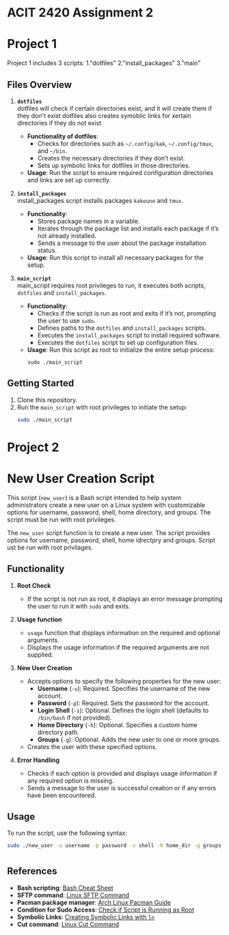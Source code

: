 # ACIT 2420 Assignment 2
# Project 1 

Project 1 includes 3 scripts: 
  1."dotfiles" 
  2."install_packages"
  3."main"

## Files Overview

1. **`dotfiles`**  
   dotfiles will check if certain directories exist, and it will create them if they don't exist
   dotfiles also creates symoblic links for xertain directories if they do not exist
   

   - **Functionality of dotfiles**:
     - Checks for directories such as `~/.config/kak`, `~/.config/tmux`, and `~/bin`.
     - Creates the necessary directories if they don’t exist.
     - Sets up symbolic links for dotfiles in those directories.
   - **Usage**:
     Run the script to ensure required configuration directories and links are set up correctly.

2. **`install_packages`**  
   install_packages script installs packages `kakoune` and `tmux`.

   - **Functionality**:
     - Stores package names in a variable.
     - Iterates through the package list and installs each package if it’s not already installed.
     - Sends a message to the user about the package installation status.
   - **Usage**:
     Run this script to install all necessary packages for the setup.

3. **`main_script`**  
   main_script requires root privileges to run, it executes both scripts, `dotfiles` and `install_packages`.

   - **Functionality**:
     - Checks if the script is run as root and exits if it’s not, prompting the user to use `sudo`.
     - Defines paths to the `dotfiles` and `install_packages` scripts.
     - Executes the `install_packages` script to install required software.
     - Executes the `dotfiles` script to set up configuration files.
   - **Usage**:
     Run this script as root to initialize the entire setup process:
     ```
     sudo ./main_script
     ```

## Getting Started

1. Clone this repository.
2. Run the `main_script` with root privileges to initiate the setup:
   ```bash
   sudo ./main_script
   ```

#
# Project 2

# New User Creation Script

This script (`new_user`) is a Bash script intended to help system administrators create a new user on a Linux system with customizable options for username, password, shell, home directory, and groups. The script must be run with root privileges.

The `new_user` script function is to create a new user. The script provides options for username, password, shell, home idrectpry and groups.
Script ust be run with root privilages.

## Functionality

1. **Root Check**  
   - If the script is not run as root, it displays an error message prompting the user to run it with `sudo` and exits.

2. **Usage function**  
   - `usage` function that displays information on the required and optional arguments.
   - Displays the usage information if the required arguments are not supplied.

3. **New User Creation**  
   - Accepts options to specify the following properties for the new user:
     - **Username** (`-u`): Required. Specifies the username of the new account.
     - **Password** (`-p`): Required. Sets the password for the account.
     - **Login Shell** (`-s`): Optional. Defines the login shell (defaults to `/bin/bash` if not provided).
     - **Home Directory** (`-h`): Optional. Specifies a custom home directory path.
     - **Groups** (`-g`): Optional. Adds the new user to one or more groups.
   - Creates the user with these specified options.

4. **Error Handling**  
   - Checks if each option is provided and displays usage information if any required option is missing.
   - Sends a message to the user is successful creation or if any errors have been encountered.

## Usage

To run the script, use the following syntax:
```bash
sudo ./new_user -u username -p password -s shell -h home_dir -g groups
```
#
## References


- **Bash scripting**: [Bash Cheat Sheet](https://devhints.io/bash)
- **SFTP command**: [Linux SFTP Command](https://linuxize.com/post/how-to-use-linux-sftp-command-to-transfer-files/)
- **Pacman package manager**: [Arch Linux Pacman Guide](https://wiki.archlinux.org/title/Pacman)
- **Condition for Sudo Access**: [Check if Script is Running as Root](https://tecadmin.net/check-if-a-script-is-running-as-root-user-in-linux/)
- **Symbolic Links**: [Creating Symbolic Links with `ln`](https://linuxize.com/post/how-to-create-symbolic-links-in-linux-using-the-ln-command/)
- **Cut command**: [Linux Cut Command](https://linuxize.com/post/linux-cut-command/)

